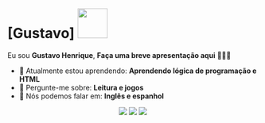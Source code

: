 # [Gustavo] <img src="https://gifimgs.com/animations/anime/dragon-ball-z/Goku/goku_11.gif" width="60px">

Eu sou <strong>Gustavo Henrique</strong>, <strong>Faça uma breve apresentação aqui</strong> 👨🏻‍💻 

- 🚀 Atualmente estou aprendendo: <strong>Aprendendo lógica de programação e HTML</strong> 
- 💬 Pergunte-me sobre: <strong>Leitura e jogos</strong>
- 📣 Nós podemos falar em: <strong>Inglês e espanhol</strong>

<div align="center">

  <a href="#" alt="Gmail">
    <img src="https://img.shields.io/badge/-Gmail-FF0000?style=flat-square&labelColor=FF0000&logo=gmail&logoColor=white&link=mailto.guustavo.henrique.c.l12@gmail.com"/></a>

  <a href="#" alt="Linkedin">
    <img src="https://img.shields.io/badge/-Linkedin-0e76a8?style=flat-square&logo=Linkedin&logoColor=white&link=LINK-DO-SEU-LINKEDIN" /></a>

  <a href="#" alt="Instagram">
    <img src="https://img.shields.io/badge/-Instagram-DF0174?style=flat-square&labelColor=DF0174&logo=instagram&logoColor=white&link=LINK-DO-SEU-INSTAGRAM"/></a>

</div>
